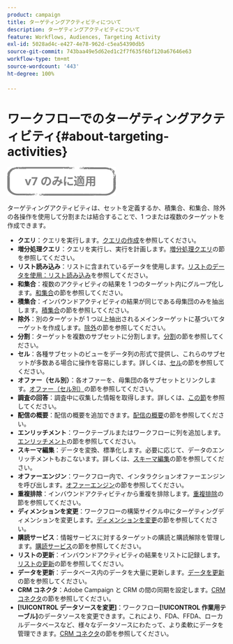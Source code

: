 ```yaml
---
product: campaign
title: ターゲティングアクティビティについて
description: ターゲティングアクティビティについて
feature: Workflows, Audiences, Targeting Activity
exl-id: 5028ad4c-e427-4e78-962d-c5ea54390db5
source-git-commit: 743baa49e5d62ed1c2f7f635f6bf120a67646e63
workflow-type: tm+mt
source-wordcount: '443'
ht-degree: 100%

---
```


# ワークフローでのターゲティングアクティビティ{#about-targeting-activities}

![](../../assets/v7-only.svg)

ターゲティングアクティビティは、セットを定義するか、積集合、和集合、除外の各操作を使用して分割または結合することで、1 つまたは複数のターゲットを作成できます。

* **クエリ**：クエリを実行します。[クエリの作成](query.md#creating-a-query)を参照してください。
* **増分処理クエリ**：クエリを実行し、実行を計画します。[増分処理クエリ](incremental-query.md)の節を参照してください。
* **リスト読み込み**：リストに含まれているデータを使用します。[リストのデータを使用：リスト読み込み](../../platform/using/import-export-workflows.md#using-data-from-a-list--read-list)を参照してください。
* **和集合**：複数のアクティビティの結果を 1 つのターゲット内にグループ化します。[和集合](union.md)の節を参照してください。
* **積集合**：インバウンドアクティビティの結果が同じである母集団のみを抽出します。[積集合](intersection.md)の節を参照してください。
* **除外**：別のターゲットが 1 つ以上抽出されるメインターゲットに基づいてターゲットを作成します。[除外](exclusion.md)の節を参照してください。
* **分割**：ターゲットを複数のサブセットに分割します。[分割](split.md)の節を参照してください。
* **セル**：各種サブセットのビューをデータ列の形式で提供し、これらのサブセットが多数ある場合に操作を容易にします。詳しくは、[セル](cells.md)の節を参照してください。
* **オファー（セル別）**：各オファーを、母集団の各サブセットとリンクします。[オファー（セル別）](offers-by-cell.md)の節を参照してください。
* **調査の回答**：調査中に収集した情報を取得します。詳しくは、[この節](../../surveys/using/getting-started-with-surveys.md)を参照してください。
* **配信の概要**：配信の概要を追加できます。[配信の概要](../../workflow/using/delivery-outline.md)の節を参照してください。
* **エンリッチメント**：ワークテーブルまたはワークフローに列を追加します。[エンリッチメント](../../workflow/using/enrichment.md)の節を参照してください。
* **スキーマ編集**：データを変換、標準化します。必要に応じて、データのエンリッチメントもおこないます。詳しくは、[スキーマ編集](../../workflow/using/edit-schema.md)の節を参照してください。
* **オファーエンジン**：ワークフロー内で、インタラクションオファーエンジンを呼び出します。[オファーエンジン](../../workflow/using/offer-engine.md)の節を参照してください。
* **重複排除**：インバウンドアクティビティから重複を排除します。[重複排除](../../workflow/using/deduplication.md)の節を参照してください。
* **ディメンションを変更**：ワークフローの構築サイクル中にターゲティングディメンションを変更します。[ディメンションを変更](../../workflow/using/change-dimension.md)の節を参照してください。
* **購読サービス**：情報サービスに対するターゲットの購読と購読解除を管理します。[購読サービス](../../workflow/using/subscription-services.md)の節を参照してください。
* **リストの更新**：インバウンドアクティビティの結果をリストに記録します。[リストの更新](../../workflow/using/list-update.md)の節を参照してください。
* **データを更新**：データベース内のデータを大量に更新します。[データを更新](../../workflow/using/update-data.md)の節を参照してください。
* **CRM コネクタ**：Adobe Campaign と CRM の間の同期を設定します。[CRM コネクタ](../../workflow/using/crm-connector.md)の節を参照してください。
* **[!UICONTROL データソースを変更]**：ワークフロー&#x200B;**[!UICONTROL 作業用テーブル]**&#x200B;のデータソースを変更できます。これにより、FDA、FFDA、ローカルデータベースなど、様々なデータソースにわたって、より柔軟にデータを管理できます。[CRM コネクタ](../../workflow/using/change-data-source.md)の節を参照してください。
